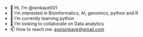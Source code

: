 - 👋 Hi, I’m @isinkaye001
- 👀 I’m interested in Bioinformatics, AI, genomics, python and R
- 🌱 I’m currently learning python
- 💞️ I’m looking to collaborate on Data analytics
- 📫 How to reach me: ayoisinkaye@gmail.com

<!---
isinkaye001/isinkaye001 is a ✨ special ✨ repository because its `README.md` (this file) appears on your GitHub profile.
You can click the Preview link to take a look at your changes.
--->
